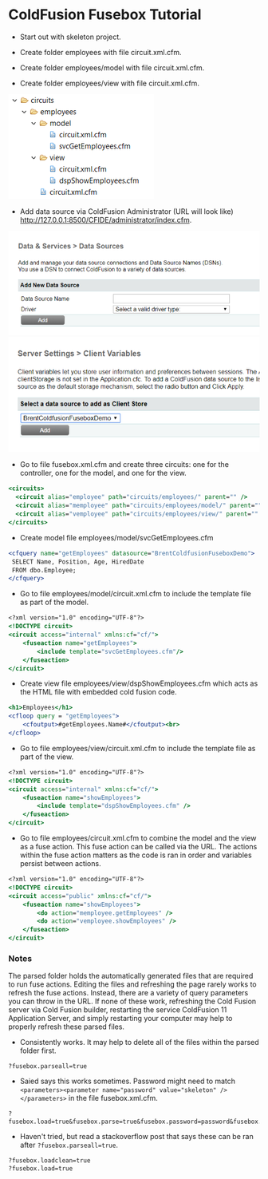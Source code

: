 # ColdFusion Fusebox Tutorial

* Start out with skeleton project.

* Create folder employees with file circuit.xml.cfm.

* Create folder employees/model with file circuit.xml.cfm.

* Create folder employees/view with file circuit.xml.cfm.

![Directory Image](/readme/directory_image.PNG?raw=true)

* Add data source via ColdFusion Administrator (URL will look like) http://127.0.0.1:8500/CFIDE/administrator/index.cfm.

![Data Source Image](/readme/data_source_image.PNG?raw=true)
![Client Variable Image](/readme/client_variable_image.PNG?raw=true)

* Go to file fusebox.xml.cfm and create three circuits: one for the controller, one for the model, and one for the view.

```coldfusion
<circuits>
  <circuit alias="employee" path="circuits/employees/" parent="" />
  <circuit alias="memployee" path="circuits/employees/model/" parent="" />
  <circuit alias="vemployee" path="circuits/employees/view/" parent="" />
</circuits>
```

* Create model file employees/model/svcGetEmployees.cfm

```coldfusion
<cfquery name="getEmployees" datasource="BrentColdfusionFuseboxDemo">
 SELECT Name, Position, Age, HiredDate
 FROM dbo.Employee;
</cfquery>
```

* Go to file employees/model/circuit.xml.cfm to include the template file as part of the model.

```coldfusion
<?xml version="1.0" encoding="UTF-8"?>
<!DOCTYPE circuit>
<circuit access="internal" xmlns:cf="cf/">
	<fuseaction name="getEmployees">
		<include template="svcGetEmployees.cfm"/>
	</fuseaction>
</circuit>
```

* Create view file employees/view/dspShowEmployees.cfm which acts as the HTML file with embedded cold fusion code.

```coldfusion
<h1>Employees</h1>
<cfloop query = "getEmployees">
	<cfoutput>#getEmployees.Name#</cfoutput><br>
</cfloop>
```

* Go to file employees/view/circuit.xml.cfm to include the template file as part of the view.

```coldfusion
<?xml version="1.0" encoding="UTF-8"?>
<!DOCTYPE circuit>
<circuit access="internal" xmlns:cf="cf/">
	<fuseaction name="showEmployees">
		<include template="dspShowEmployees.cfm" />
	</fuseaction>
</circuit>
```

- Go to file employees/circuit.xml.cfm to combine the model and the view as a fuse action. This fuse action can be called via the URL. The actions within the fuse action matters as the code is ran in order and variables persist between actions.

```coldfusion
<?xml version="1.0" encoding="UTF-8"?>
<!DOCTYPE circuit>
<circuit access="public" xmlns:cf="cf/">
	<fuseaction name="showEmployees">
		<do action="memployee.getEmployees" />
		<do action="vemployee.showEmployees" />
    </fuseaction>
</circuit>
```

### Notes

The parsed folder holds the automatically generated files that are required to run fuse actions. Editing the files and refreshing the page rarely works to refresh the fuse actions. Instead, there are a variety of query parameters you can throw in the URL. If none of these work, refreshing the Cold Fusion server via Cold Fusion builder, restarting the service ColdFusion 11 Application Server, and simply restarting your computer may help to properly refresh these parsed files.

* Consistently works. It may help to delete all of the files within the parsed folder first.

```
?fusebox.parseall=true
```

* Saied says this works sometimes. Password might need to match `<parameters><parameter name="password" value="skeleton" /></parameters>` in the file fusebox.xml.cfm.

```
?fusebox.load=true&fusebox.parse=true&fusebox.password=password&fusebox.loadclean=true  
```

* Haven't tried, but read a stackoverflow post that says these can be ran after `?fusebox.parseall=true`.

```
?fusebox.loadclean=true
?fusebox.load=true
```
